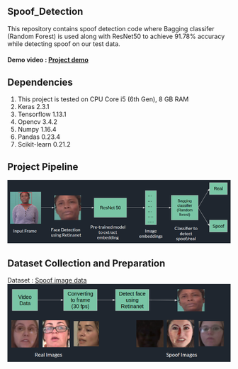 ## Spoof_Detection
This repository contains spoof detection code where Bagging classifer (Random Forest) is used along with ResNet50 to achieve 91.78% accuracy while detecting spoof on our test data.
#### Demo video : <a href="https://www.youtube.com/watch?v=G3gV-1NH5uk&feature=youtu.be&fbclid=IwAR1yE04NHubkDBMy7dCIHV7HOemzmA-HYkt4Jzw6A5826FY99-Wui0raLyI">Project demo</a>
## Dependencies
1. This project is tested on CPU Core i5 (6th Gen), 8 GB RAM
2. Keras 2.3.1
3. Tensorflow 1.13.1
4. Opencv 3.4.2
5. Numpy 1.16.4
6. Pandas 0.23.4
7. Scikit-learn 0.21.2
## Project Pipeline
<img src="images/pipeline.png">

## Dataset Collection and Preparation
Dataset : <a href= "https://drive.google.com/drive/folders/1bMkW3RIJNpWnxuNm5gAw7BKmLFxyPLCN?usp=sharing">Spoof image data</a>
<img src="images/Dataset.png">


